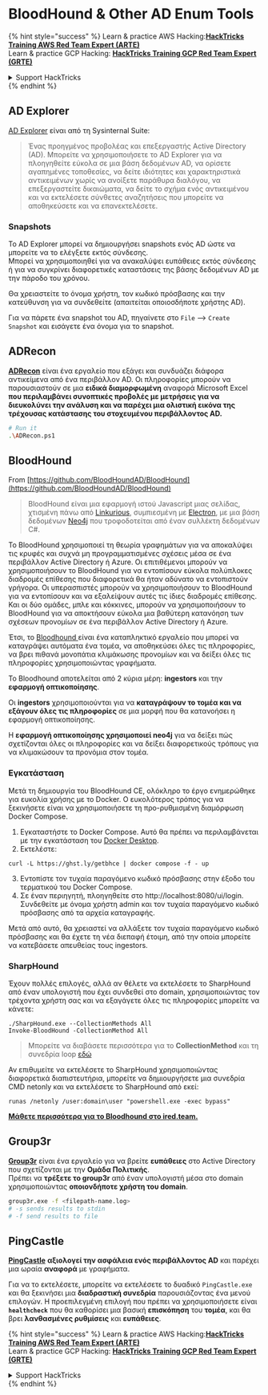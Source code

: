 # BloodHound & Other AD Enum Tools

{% hint style="success" %}
Learn & practice AWS Hacking:<img src="/.gitbook/assets/arte.png" alt="" data-size="line">[**HackTricks Training AWS Red Team Expert (ARTE)**](https://training.hacktricks.xyz/courses/arte)<img src="/.gitbook/assets/arte.png" alt="" data-size="line">\
Learn & practice GCP Hacking: <img src="/.gitbook/assets/grte.png" alt="" data-size="line">[**HackTricks Training GCP Red Team Expert (GRTE)**<img src="/.gitbook/assets/grte.png" alt="" data-size="line">](https://training.hacktricks.xyz/courses/grte)

<details>

<summary>Support HackTricks</summary>

* Check the [**subscription plans**](https://github.com/sponsors/carlospolop)!
* **Join the** 💬 [**Discord group**](https://discord.gg/hRep4RUj7f) or the [**telegram group**](https://t.me/peass) or **follow** us on **Twitter** 🐦 [**@hacktricks\_live**](https://twitter.com/hacktricks\_live)**.**
* **Share hacking tricks by submitting PRs to the** [**HackTricks**](https://github.com/carlospolop/hacktricks) and [**HackTricks Cloud**](https://github.com/carlospolop/hacktricks-cloud) github repos.

</details>
{% endhint %}

## AD Explorer

[AD Explorer](https://docs.microsoft.com/en-us/sysinternals/downloads/adexplorer) είναι από τη Sysinternal Suite:

> Ένας προηγμένος προβολέας και επεξεργαστής Active Directory (AD). Μπορείτε να χρησιμοποιήσετε το AD Explorer για να πλοηγηθείτε εύκολα σε μια βάση δεδομένων AD, να ορίσετε αγαπημένες τοποθεσίες, να δείτε ιδιότητες και χαρακτηριστικά αντικειμένων χωρίς να ανοίξετε παράθυρα διαλόγου, να επεξεργαστείτε δικαιώματα, να δείτε το σχήμα ενός αντικειμένου και να εκτελέσετε σύνθετες αναζητήσεις που μπορείτε να αποθηκεύσετε και να επανεκτελέσετε.

### Snapshots

Το AD Explorer μπορεί να δημιουργήσει snapshots ενός AD ώστε να μπορείτε να το ελέγξετε εκτός σύνδεσης.\
Μπορεί να χρησιμοποιηθεί για να ανακαλύψει ευπάθειες εκτός σύνδεσης ή για να συγκρίνει διαφορετικές καταστάσεις της βάσης δεδομένων AD με την πάροδο του χρόνου.

Θα χρειαστείτε το όνομα χρήστη, τον κωδικό πρόσβασης και την κατεύθυνση για να συνδεθείτε (απαιτείται οποιοσδήποτε χρήστης AD).

Για να πάρετε ένα snapshot του AD, πηγαίνετε στο `File` --> `Create Snapshot` και εισάγετε ένα όνομα για το snapshot.

## ADRecon

[**ADRecon**](https://github.com/adrecon/ADRecon) είναι ένα εργαλείο που εξάγει και συνδυάζει διάφορα αντικείμενα από ένα περιβάλλον AD. Οι πληροφορίες μπορούν να παρουσιαστούν σε μια **ειδικά διαμορφωμένη** αναφορά Microsoft Excel **που περιλαμβάνει συνοπτικές προβολές με μετρήσεις για να διευκολύνει την ανάλυση και να παρέχει μια ολιστική εικόνα της τρέχουσας κατάστασης του στοχευμένου περιβάλλοντος AD.**
```bash
# Run it
.\ADRecon.ps1
```
## BloodHound

From [https://github.com/BloodHoundAD/BloodHound](https://github.com/BloodHoundAD/BloodHound)

> BloodHound είναι μια εφαρμογή ιστού Javascript μιας σελίδας, χτισμένη πάνω από [Linkurious](http://linkurio.us/), συμπιεσμένη με [Electron](http://electron.atom.io/), με μια βάση δεδομένων [Neo4j](https://neo4j.com/) που τροφοδοτείται από έναν συλλέκτη δεδομένων C#.

Το BloodHound χρησιμοποιεί τη θεωρία γραφημάτων για να αποκαλύψει τις κρυφές και συχνά μη προγραμματισμένες σχέσεις μέσα σε ένα περιβάλλον Active Directory ή Azure. Οι επιτιθέμενοι μπορούν να χρησιμοποιήσουν το BloodHound για να εντοπίσουν εύκολα πολύπλοκες διαδρομές επίθεσης που διαφορετικά θα ήταν αδύνατο να εντοπιστούν γρήγορα. Οι υπερασπιστές μπορούν να χρησιμοποιήσουν το BloodHound για να εντοπίσουν και να εξαλείψουν αυτές τις ίδιες διαδρομές επίθεσης. Και οι δύο ομάδες, μπλε και κόκκινες, μπορούν να χρησιμοποιήσουν το BloodHound για να αποκτήσουν εύκολα μια βαθύτερη κατανόηση των σχέσεων προνομίων σε ένα περιβάλλον Active Directory ή Azure.

Έτσι, το [Bloodhound ](https://github.com/BloodHoundAD/BloodHound)είναι ένα καταπληκτικό εργαλείο που μπορεί να καταγράψει αυτόματα ένα τομέα, να αποθηκεύσει όλες τις πληροφορίες, να βρει πιθανά μονοπάτια κλιμάκωσης προνομίων και να δείξει όλες τις πληροφορίες χρησιμοποιώντας γραφήματα.

Το Bloodhound αποτελείται από 2 κύρια μέρη: **ingestors** και την **εφαρμογή οπτικοποίησης**.

Οι **ingestors** χρησιμοποιούνται για να **καταγράψουν το τομέα και να εξάγουν όλες τις πληροφορίες** σε μια μορφή που θα κατανοήσει η εφαρμογή οπτικοποίησης.

Η **εφαρμογή οπτικοποίησης χρησιμοποιεί neo4j** για να δείξει πώς σχετίζονται όλες οι πληροφορίες και να δείξει διαφορετικούς τρόπους για να κλιμακώσουν τα προνόμια στον τομέα.

### Εγκατάσταση
Μετά τη δημιουργία του BloodHound CE, ολόκληρο το έργο ενημερώθηκε για ευκολία χρήσης με το Docker. Ο ευκολότερος τρόπος για να ξεκινήσετε είναι να χρησιμοποιήσετε τη προ-ρυθμισμένη διαμόρφωση Docker Compose.

1. Εγκαταστήστε το Docker Compose. Αυτό θα πρέπει να περιλαμβάνεται με την εγκατάσταση του [Docker Desktop](https://www.docker.com/products/docker-desktop/).
2. Εκτελέστε:
```
curl -L https://ghst.ly/getbhce | docker compose -f - up
```
3. Εντοπίστε τον τυχαία παραγόμενο κωδικό πρόσβασης στην έξοδο του τερματικού του Docker Compose.  
4. Σε έναν περιηγητή, πλοηγηθείτε στο http://localhost:8080/ui/login. Συνδεθείτε με όνομα χρήστη admin και τον τυχαία παραγόμενο κωδικό πρόσβασης από τα αρχεία καταγραφής.

Μετά από αυτό, θα χρειαστεί να αλλάξετε τον τυχαία παραγόμενο κωδικό πρόσβασης και θα έχετε τη νέα διεπαφή έτοιμη, από την οποία μπορείτε να κατεβάσετε απευθείας τους ingestors.

### SharpHound

Έχουν πολλές επιλογές, αλλά αν θέλετε να εκτελέσετε το SharpHound από έναν υπολογιστή που έχει συνδεθεί στο domain, χρησιμοποιώντας τον τρέχοντα χρήστη σας και να εξαγάγετε όλες τις πληροφορίες μπορείτε να κάνετε:
```
./SharpHound.exe --CollectionMethods All
Invoke-BloodHound -CollectionMethod All
```
> Μπορείτε να διαβάσετε περισσότερα για το **CollectionMethod** και τη συνεδρία loop [εδώ](https://support.bloodhoundenterprise.io/hc/en-us/articles/17481375424795-All-SharpHound-Community-Edition-Flags-Explained)

Αν επιθυμείτε να εκτελέσετε το SharpHound χρησιμοποιώντας διαφορετικά διαπιστευτήρια, μπορείτε να δημιουργήσετε μια συνεδρία CMD netonly και να εκτελέσετε το SharpHound από εκεί:
```
runas /netonly /user:domain\user "powershell.exe -exec bypass"
```
[**Μάθετε περισσότερα για το Bloodhound στο ired.team.**](https://ired.team/offensive-security-experiments/active-directory-kerberos-abuse/abusing-active-directory-with-bloodhound-on-kali-linux)

## Group3r

[**Group3r**](https://github.com/Group3r/Group3r) είναι ένα εργαλείο για να βρείτε **ευπάθειες** στο Active Directory που σχετίζονται με την **Ομάδα Πολιτικής**. \
Πρέπει να **τρέξετε το group3r** από έναν υπολογιστή μέσα στο domain χρησιμοποιώντας **οποιονδήποτε χρήστη του domain**.
```bash
group3r.exe -f <filepath-name.log>
# -s sends results to stdin
# -f send results to file
```
## PingCastle

[**PingCastle**](https://www.pingcastle.com/documentation/) **αξιολογεί την ασφάλεια ενός περιβάλλοντος AD** και παρέχει μια ωραία **αναφορά** με γραφήματα.

Για να το εκτελέσετε, μπορείτε να εκτελέσετε το δυαδικό `PingCastle.exe` και θα ξεκινήσει μια **διαδραστική συνεδρία** παρουσιάζοντας ένα μενού επιλογών. Η προεπιλεγμένη επιλογή που πρέπει να χρησιμοποιήσετε είναι **`healthcheck`** που θα καθορίσει μια βασική **επισκόπηση** του **τομέα**, και θα βρει **λανθασμένες ρυθμίσεις** και **ευπάθειες**.&#x20;

{% hint style="success" %}
Learn & practice AWS Hacking:<img src="/.gitbook/assets/arte.png" alt="" data-size="line">[**HackTricks Training AWS Red Team Expert (ARTE)**](https://training.hacktricks.xyz/courses/arte)<img src="/.gitbook/assets/arte.png" alt="" data-size="line">\
Learn & practice GCP Hacking: <img src="/.gitbook/assets/grte.png" alt="" data-size="line">[**HackTricks Training GCP Red Team Expert (GRTE)**<img src="/.gitbook/assets/grte.png" alt="" data-size="line">](https://training.hacktricks.xyz/courses/grte)

<details>

<summary>Support HackTricks</summary>

* Check the [**subscription plans**](https://github.com/sponsors/carlospolop)!
* **Join the** 💬 [**Discord group**](https://discord.gg/hRep4RUj7f) or the [**telegram group**](https://t.me/peass) or **follow** us on **Twitter** 🐦 [**@hacktricks\_live**](https://twitter.com/hacktricks\_live)**.**
* **Share hacking tricks by submitting PRs to the** [**HackTricks**](https://github.com/carlospolop/hacktricks) and [**HackTricks Cloud**](https://github.com/carlospolop/hacktricks-cloud) github repos.

</details>
{% endhint %}
